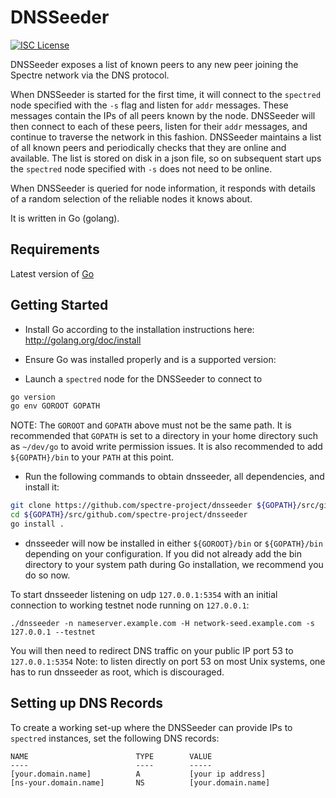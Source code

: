 # DNSSeeder

[![ISC License](http://img.shields.io/badge/license-ISC-blue.svg)](https://choosealicense.com/licenses/isc/)

DNSSeeder exposes a list of known peers to any new peer joining the
Spectre network via the DNS protocol.

When DNSSeeder is started for the first time, it will connect to the
`spectred` node specified with the `-s` flag and listen for `addr`
messages. These messages contain the IPs of all peers known by the node.
DNSSeeder will then connect to each of these peers, listen for their
`addr` messages, and continue to traverse the network in this fashion.
DNSSeeder maintains a list of all known peers and periodically checks
that they are online and available. The list is stored on disk in a json
file, so on subsequent start ups the `spectred` node specified with `-s`
does not need to be online.

When DNSSeeder is queried for node information, it responds with details
of a random selection of the reliable nodes it knows about.

It is written in Go (golang).

## Requirements

Latest version of [Go](http://golang.org)

## Getting Started

* Install Go according to the installation instructions here:
  http://golang.org/doc/install

* Ensure Go was installed properly and is a supported version:

* Launch a `spectred` node for the DNSSeeder to connect to

```bash
go version
go env GOROOT GOPATH
```

NOTE: The `GOROOT` and `GOPATH` above must not be the same path. It is
recommended that `GOPATH` is set to a directory in your home directory
such as `~/dev/go` to avoid write permission issues. It is also
recommended to add `${GOPATH}/bin` to your `PATH` at this point.

- Run the following commands to obtain dnsseeder, all dependencies, and
install it:

```bash
git clone https://github.com/spectre-project/dnsseeder ${GOPATH}/src/github.com/spectre-project/dnsseeder
cd ${GOPATH}/src/github.com/spectre-project/dnsseeder
go install .
```

* dnsseeder will now be installed in either ```${GOROOT}/bin``` or
  ```${GOPATH}/bin``` depending on your configuration. If you did not
  already add the bin directory to your system path during Go
  installation, we recommend you do so now.

To start dnsseeder listening on udp `127.0.0.1:5354` with an initial
connection to working testnet node running on `127.0.0.1`:

```
./dnsseeder -n nameserver.example.com -H network-seed.example.com -s 127.0.0.1 --testnet
```

You will then need to redirect DNS traffic on your public IP port 53
to `127.0.0.1:5354` Note: to listen directly on port 53 on most Unix
systems, one has to run dnsseeder as root, which is discouraged.

## Setting up DNS Records

To create a working set-up where the DNSSeeder can provide IPs to
`spectred` instances, set the following DNS records:

```
NAME                        TYPE        VALUE
----                        ----        -----
[your.domain.name]          A           [your ip address]
[ns-your.domain.name]       NS          [your.domain.name]
```
